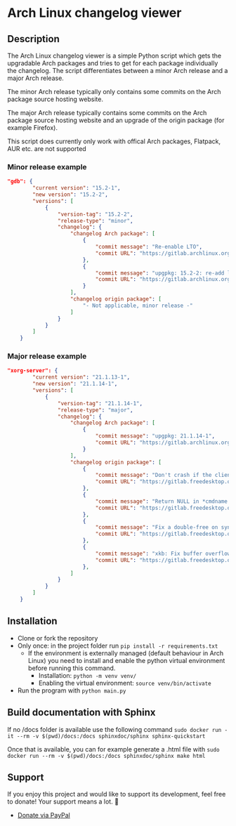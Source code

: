 # Arch Linux changelog viewer

## Description
The Arch Linux changelog viewer is a simple Python script which gets the upgradable Arch packages and tries to get for each package individually the changelog.
The script differentiates between a minor Arch release and a major Arch release.

The minor Arch release typically only contains some commits on the Arch package source hosting website.

The major Arch release typically contains some commits on the Arch package source hosting website and an upgrade of the origin package (for example Firefox).

This script does currently only work with offical Arch packages, Flatpack, AUR etc. are not supported


### Minor release example
```json
"gdb": {
        "current version": "15.2-1",
        "new version": "15.2-2",
        "versions": [
            {
                "version-tag": "15.2-2",
                "release-type": "minor",
                "changelog": {
                    "changelog Arch package": [
                        {
                            "commit message": "Re-enable LTO",
                            "commit URL": "https://gitlab.archlinux.org/archlinux/packaging/packages/gdb/-/commit/..."
                        },
                        {
                            "commit message": "upgpkg: 15.2-2: re-add lto",
                            "commit URL": "https://gitlab.archlinux.org/archlinux/packaging/packages/gdb/-/commit/..."
                        }
                    ],
                    "changelog origin package": [
                        "- Not applicable, minor release -"
                    ]
                }
            }
        ]
    }
```

### Major release example
```json
"xorg-server": {
        "current version": "21.1.13-1",
        "new version": "21.1.14-1",
        "versions": [
            {
                "version-tag": "21.1.14-1",
                "release-type": "major",
                "changelog": {
                    "changelog Arch package": [
                        {
                            "commit message": "upgpkg: 21.1.14-1",
                            "commit URL": "https://gitlab.archlinux.org/archlinux/packaging/packages/xorg-server/-/commit/..."
                        }
                    ],
                    "changelog origin package": [
                        {
                            "commit message": "Don't crash if the client argv or argv[0] is NULL.",
                            "commit URL": "https://gitlab.freedesktop.org/xorg/xserver/-/commit/..."
                        },
                        {
                            "commit message": "Return NULL in *cmdname if the client argv or argv[0] is NULL",
                            "commit URL": "https://gitlab.freedesktop.org/xorg/xserver/-/commit/..."
                        },
                        {
                            "commit message": "Fix a double-free on syntax error without a new line.",
                            "commit URL": "https://gitlab.freedesktop.org/xorg/xserver/-/commit/..."
                        },
                        {
                            "commit message": "xkb: Fix buffer overflow in _XkbSetCompatMap()",
                            "commit URL": "https://gitlab.freedesktop.org/xorg/xserver/-/commit/..."
                        },
                    ]
                }
            }
        ]
    }
```

## Installation
- Clone or fork the repository
- Only once: in the project folder run `pip install -r requirements.txt`
    - If the environment is externally managed (default behaviour in Arch Linux) you need to install and enable the python virtual environment before running this command.
        - Installation: `python -m venv venv/`
        - Enabling the virtual environment: `source venv/bin/activate`
- Run the program with `python main.py`

## Build documentation with Sphinx
If no /docs folder is available use the following command `sudo docker run -it --rm -v $(pwd)/docs:/docs sphinxdoc/sphinx sphinx-quickstart`

Once that is available, you can for example generate a .html file with `sudo docker run --rm -v $(pwd)/docs:/docs sphinxdoc/sphinx make html`

## Support

If you enjoy this project and would like to support its development, feel free to donate! Your support means a lot. 🙏

- [Donate via PayPal](https://paypal.me/MystikReasons)